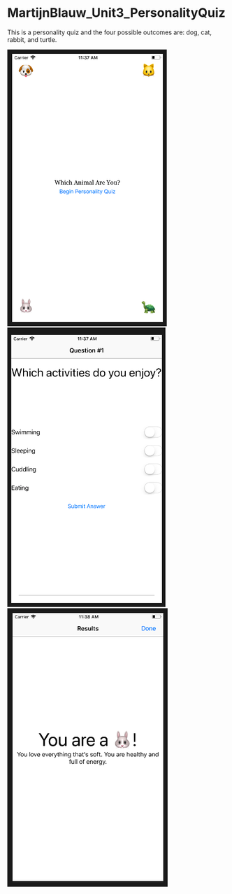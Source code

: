 # MartijnBlauw_Unit3_PersonalityQuiz

This is a personality quiz and the four possible outcomes are: dog, cat, rabbit, and turtle.

![firstpage](https://raw.githubusercontent.com/MartijnBlauw/MartijnBlauw_Unit3_PersonalityQuiz/master/Schermafbeelding%202017-11-17%20om%2011.37.44.png)
![questionpage](https://raw.githubusercontent.com/MartijnBlauw/MartijnBlauw_Unit3_PersonalityQuiz/master/Schermafbeelding%202017-11-17%20om%2011.37.52.png)
![lastpage](https://raw.githubusercontent.com/MartijnBlauw/MartijnBlauw_Unit3_PersonalityQuiz/master/Schermafbeelding%202017-11-17%20om%2011.38.04.png)
